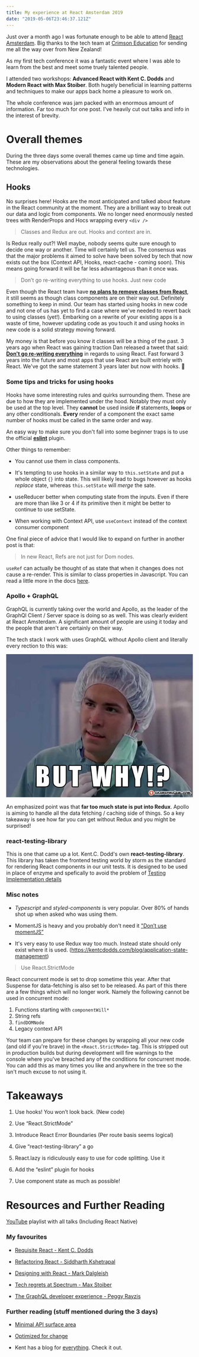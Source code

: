 ```yaml
---
title: My experience at React Amsterdam 2019
date: "2019-05-06T23:46:37.121Z"
---
```


Just over a month ago I was fortunate enough to be able to attend [React Amsterdam](https://react.amsterdam/). Big thanks
to the tech team at [Crimson Education](https://crimsoneducation.org) for sending me all the way over from New Zealand!

As my first tech conference it was a fantastic event where I was able to learn from the best and meet some truely talented people.

I attended two workshops: **Advanced React with Kent C. Dodds** and **Modern React with Max Stoiber**. Both hugely beneficial in
learning patterns and techniques to make our apps back home a pleasure to work on.

The whole conference was jam packed with an enormous amount of information. Far too much for one post. I've heavily cut out talks and info
in the interest of brevity.

# Overall themes
During the three days some overall themes came up time and time again. These are my observations about the general feeling towards these technologies.

## Hooks

No surprises here! Hooks are the most anticipated and talked about feature in the React community at the moment. They are a brilliant
way to break out our data and logic from components. We no longer need enormously nested trees with RenderProps and Hocs wrapping every `<div />`

> Classes and Redux are out.
> Hooks and context are in.

Is Redux really out?! Well maybe, nobody seems quite sure enough to decide one way or another. Time will certainly tell us. The consensus was
that the major problems it aimed to solve have been solved by tech that now exists out the box (Context API, Hooks, react-cache - coming soon). This means going forward it will be far less advantageous than it once was.

> Don’t go re-writing everything to use hooks. Just new code

Even though the React team have [**no plans to remove classes from React**](https://reactjs.org/docs/hooks-faq.html#do-i-need-to-rewrite-all-my-class-components), it still seems as though
class components are on their way out. Definitely something to keep in mind. Our team has started using hooks in new code and not one of us has yet to find a case where we've needed to revert back to using classes (yet!).
Embarking on a rewrite of your existing apps is a waste of time, however updating code as you touch it and using hooks in new code is a solid strategy moving forward.

My money is that before you know it classes will be a thing of the past. 3 years ago when React was gaining traction Dan released a tweet that said: [**Don't go re-writing everything**](https://twitter.com/dan_abramov/status/808770915584638976?s=20) in regards to using React. Fast forward 3 years into the future and most apps that use React are built entriely with React. We've got the same statement 3 years later but now with hooks. 🤔

### Some tips and tricks for using hooks

Hooks have some interesting rules and quirks surrounding them. These are due to how they are implemented under the hood.
Notably they must only be used at the top level. They **cannot** be used inside **if** statements, **loops** or any other conditionals.
**Every** render of a component the exact same number of hooks must be called in the same order and way.

An easy way to make sure you don't fall into some beginner traps is to use the official [**eslint**](https://reactjs.org/docs/hooks-faq.html#what-exactly-do-the-lint-rules-enforce) plugin.

Other things to remember:

* You cannot use them in class components.

* It's tempting to use hooks in a similar way to `this.setState` and put a whole object `{}` into state. This will likely lead to bugs however as hooks *replace* state, whereas `this.setState` will *merge* the sate.

* useReducer better when computing state from the inputs. Even if there are more than like 3 or 4 if its primitive then it might be better to continue to use setState.

* When working with Context API, use `useContext` instead of the context consumer component

One final piece of advice that I would like to expand on further in another post is that:

> In new React, Refs are not just for Dom nodes.

`useRef` can actually be thought of as state that when it changes does not cause a re-render. This is similar to class properties in Javascript.
You can read a little more in the docs [here](https://reactjs.org/docs/hooks-faq.html#is-there-something-like-instance-variables).


### Apollo + GraphQL
GraphQL is currently taking over the world and Apollo, as the leader of the GraphQl Client / Server space is doing so as well. This was clearly evident at React Amsterdam. A significant amount of people are using it today and the people that aren't are
certainly on their way.

The tech stack I work with uses GraphQL without Apollo client and literally every rection to this was:

![But why?](./but_why.jpeg)

An emphasized point was that **far too much state is put into Redux**. Apollo is aiming to handle all the data fetching / caching side of things. So a key takeaway is see how far you can get without Redux and you might be surprised!

### react-testing-library
This is one that came up a lot. Kent.C. Dodd's own **react-testing-library**. This library has taken the
frontend testing world by storm as the standard for rendering React components in our unit tests. It is
designed to be used in place of enzyme and spefically to avoid the problem of [Testing Implementation details](https://kentcdodds.com/blog/testing-implementation-details)


### Misc notes

* *Typescript* and *styled-components* is very popular. Over 80% of hands shot up when asked who was using them.

* MomentJS is heavy and you probably don't need it ["Don’t use momentJS”](https://github.com/you-dont-need/You-Dont-Need-Momentjs)

* It's very easy to use Redux way too much. Instead state should only exist where it is used. (https://kentcdodds.com/blog/application-state-management)

> Use React.StrictMode

React concurrent mode is set to drop sometime this year. After that Suspense for data-fetching is also set to be released. As part of
this there are a few things which will no longer work.
Namely the following cannot be used in concurrent mode:

1. Functions starting with `componentWill*`
2. String refs
3. `findDOMNode`
4. Legacy context API

Your team can prepare for these changes by wrapping all your new code (and old if you're brave) in the `<React.StrictMode>` tag. This is stripped out in production builds
but during development will fire warnings to the console where you've breached any of the conditions for concurrent mode. You can add this as many times you like and anywhere
in the tree so the isn't much excuse to not using it.

# Takeaways

1. Use hooks! You won’t look back. (New code)

2. Use “React.StrictMode”

3. Introduce React Error Boundaries (Per route basis seems logical)

4. Give “react-testing-library” a go

5. React.lazy is ridiculously easy to use for code splitting. Use it

6. Add the “eslint” plugin for hooks

7. Use component state as much as possible!

# Resources and Further Reading

[YouTube](https://www.youtube.com/playlist?list=PLNBNS7NRGKMHLTeH4qfD3F320GXfj97kc) playlist with all talks (Including React Native)

### My favourites

* [Requisite React - Kent C. Dodds](https://www.youtube.com/watch?v=tO8qHlr6Wqg&list=PLNBNS7NRGKMHLTeH4qfD3F320GXfj97kc&index=2&t=0s)

* [Refactoring React - Siddharth Kshetrapal](https://www.youtube.com/watch?v=2Dw8gA60d_k&list=PLNBNS7NRGKMHLTeH4qfD3F320GXfj97kc&index=4&t=0s)

* [Designing with React - Mark Dalgleish](https://www.youtube.com/watch?v=orPcyJMJh7Y&list=PLNBNS7NRGKMHLTeH4qfD3F320GXfj97kc&index=6&t=0s)

* [Tech regrets at Spectrum - Max Stoiber](https://www.youtube.com/watch?v=UC-bUkbuvZs&list=PLNBNS7NRGKMHLTeH4qfD3F320GXfj97kc&index=10&t=0s)

* [The GraphQL developer experience - Peggy Rayzis](https://www.youtube.com/watch?v=qBla-jgNKZc&list=PLNBNS7NRGKMHLTeH4qfD3F320GXfj97kc&index=21&t=0s)

### Further reading (stuff mentioned during the 3 days)

* [Minimal API surface area](https://www.youtube.com/watch?v=4anAwXYqLG8)

* [Optimized for change](https://overreacted.io/optimized-for-change/)

* Kent has a blog for [everything](https://kentcdodds.com/blog/how-i-am-so-productive). Check it out.
